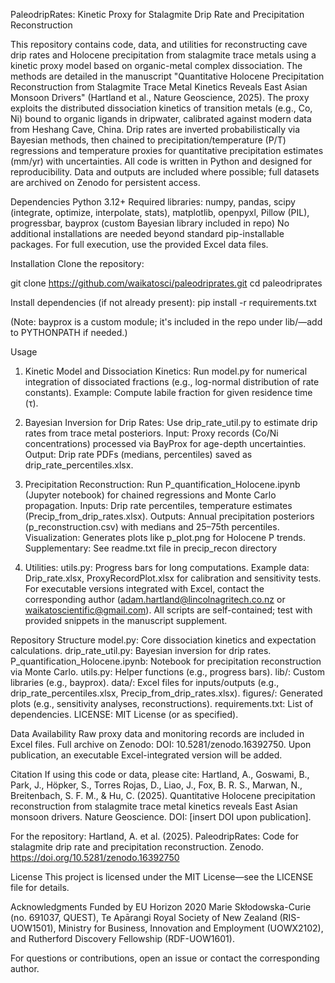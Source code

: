 PaleodripRates: Kinetic Proxy for Stalagmite Drip Rate and Precipitation Reconstruction

This repository contains code, data, and utilities for reconstructing cave drip rates and Holocene precipitation from stalagmite trace metals using a kinetic proxy model based on organic-metal complex dissociation. The methods are detailed in the manuscript "Quantitative Holocene Precipitation Reconstruction from Stalagmite Trace Metal Kinetics Reveals East Asian Monsoon Drivers" (Hartland et al., Nature Geoscience, 2025).
The proxy exploits the distributed dissociation kinetics of transition metals (e.g., Co, Ni) bound to organic ligands in dripwater, calibrated against modern data from Heshang Cave, China. Drip rates are inverted probabilistically via Bayesian methods, then chained to precipitation/temperature (P/T) regressions and temperature proxies for quantitative precipitation estimates (mm/yr) with uncertainties.
All code is written in Python and designed for reproducibility. Data and outputs are included where possible; full datasets are archived on Zenodo for persistent access.

Dependencies
Python 3.12+
Required libraries: numpy, pandas, scipy (integrate, optimize, interpolate, stats), matplotlib, openpyxl, Pillow (PIL), progressbar, bayprox (custom Bayesian library included in repo)
No additional installations are needed beyond standard pip-installable packages. For full execution, use the provided Excel data files.

Installation
Clone the repository:

git clone https://github.com/waikatosci/paleodriprates.git
cd paleodriprates

Install dependencies (if not already present):
pip install -r requirements.txt

(Note: bayprox is a custom module; it's included in the repo under lib/—add to PYTHONPATH if needed.)

Usage
1) Kinetic Model and Dissociation Kinetics:
Run model.py for numerical integration of dissociated fractions (e.g., log-normal distribution of rate constants).
Example: Compute labile fraction for given residence time (τ).

2) Bayesian Inversion for Drip Rates:
Use drip_rate_util.py to estimate drip rates from trace metal posteriors.
Input: Proxy records (Co/Ni concentrations) processed via BayProx for age-depth uncertainties.
Output: Drip rate PDFs (medians, percentiles) saved as drip_rate_percentiles.xlsx.

3) Precipitation Reconstruction:
Run P_quantification_Holocene.ipynb (Jupyter notebook) for chained regressions and Monte Carlo propagation.
Inputs: Drip rate percentiles, temperature estimates (Precip_from_drip_rates.xlsx).
Outputs: Annual precipitation posteriors (p_reconstruction.csv) with medians and 25–75th percentiles.
Visualization: Generates plots like p_plot.png for Holocene P trends.
Supplementary: See readme.txt file in precip_recon directory

5) Utilities:
utils.py: Progress bars for long computations.
Example data: Drip_rate.xlsx, ProxyRecordPlot.xlsx for calibration and sensitivity tests.
For executable versions integrated with Excel, contact the corresponding author (adam.hartland@lincolnagritech.co.nz or waikatoscientific@gmail.com). All scripts are self-contained; test with provided snippets in the manuscript supplement.

Repository Structure
model.py: Core dissociation kinetics and expectation calculations.
drip_rate_util.py: Bayesian inversion for drip rates.
P_quantification_Holocene.ipynb: Notebook for precipitation reconstruction via Monte Carlo.
utils.py: Helper functions (e.g., progress bars).
lib/: Custom libraries (e.g., bayprox).
data/: Excel files for inputs/outputs (e.g., drip_rate_percentiles.xlsx, Precip_from_drip_rates.xlsx).
figures/: Generated plots (e.g., sensitivity analyses, reconstructions).
requirements.txt: List of dependencies.
LICENSE: MIT License (or as specified).

Data Availability
Raw proxy data and monitoring records are included in Excel files.
Full archive on Zenodo: DOI: 10.5281/zenodo.16392750.
Upon publication, an executable Excel-integrated version will be added.

Citation
If using this code or data, please cite:
Hartland, A., Goswami, B., Park, J., Höpker, S., Torres Rojas, D., Liao, J., Fox, B. R. S., Marwan, N., Breitenbach, S. F. M., & Hu, C. (2025). Quantitative Holocene precipitation reconstruction from stalagmite trace metal kinetics reveals East Asian monsoon drivers. Nature Geoscience. DOI: [insert DOI upon publication].

For the repository:
Hartland, A. et al. (2025). PaleodripRates: Code for stalagmite drip rate and precipitation reconstruction. Zenodo. https://doi.org/10.5281/zenodo.16392750

License
This project is licensed under the MIT License—see the LICENSE file for details.

Acknowledgments
Funded by EU Horizon 2020 Marie Skłodowska-Curie (no. 691037, QUEST), Te Apārangi Royal Society of New Zealand (RIS-UOW1501), Ministry for Business, Innovation and Employment (UOWX2102), and Rutherford Discovery Fellowship (RDF-UOW1601).

For questions or contributions, open an issue or contact the corresponding author.
